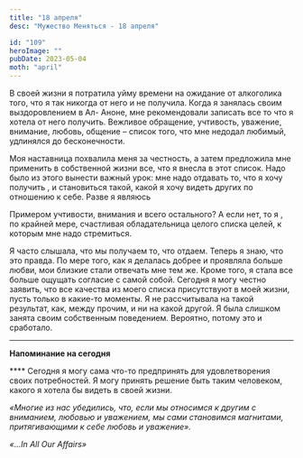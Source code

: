 ```yaml
---
title: "18 апреля"
desc: "Мужество Меняться - 18 апреля"

id: "109"
heroImage: ""
pubDate: 2023-05-04
moth: "april"
---
```


В своей жизни я потратила уйму времени на ожидание от алкоголика того, что я
так никогда от него и не получила. Когда я занялась своим выздоровлением в Ал-
Аноне, мне рекомендовали записать все то что я хотела от него получить.
Вежливое обращение, учтивость, уважение, внимание, любовь, общение – список
того, что мне недодал любимый, удлинялся до бесконечности.

Моя наставница похвалила меня за честность, а затем предложила мне применить в
собственной жизни все, что я внесла в этот список. Надо было из этого вынести
важный урок: мне надо отдавать то, что я хочу получить , и становиться такой,
какой я хочу видеть других по отношению к себе. Разве я являюсь

Примером учтивости, внимания и всего остального? А если нет, то я , по крайней
мере, счастливая обладательница целого списка целей, к которым мне надо
стремиться.

Я часто слышала, что мы получаем то, что отдаем. Теперь я знаю, что это
правда. По мере того, как я делалась добрее и проявляла больше любви, мои
близкие стали отвечать мне тем же. Кроме того, я стала все больше ощущать
согласие с самой собой. Сегодня я могу честно заявить, что все качества из
моего списка присутствуют в моей жизни, пусть только в какие-то моменты. Я не
рассчитывала на такой результат, как, между прочим, и ни на какой другой. Я
была слишком занята своим собственным поведением. Вероятно, потому это и
сработало.

---

**Напоминание на сегодня**

\*\*\*\* Сегодня я могу сама что-то предпринять для удовлетворения своих
потребностей. Я могу принять решение быть таким человеком, какого я хотела бы
видеть в своей жизни.

_«Многие из нас убедились, что, если мы относимся к другим с вниманием,
любовью и уважением, мы сами становимся магнитами, притягивающими к себе
любовь и уважение»._

_«…In All Our Affairs»_
